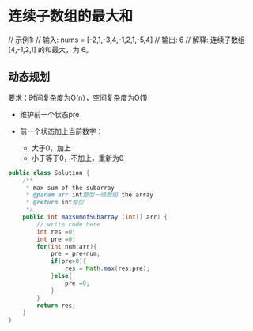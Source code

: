 # 连续子数组的最大和

// 示例1:
// 输入: nums = [-2,1,-3,4,-1,2,1,-5,4]
// 输出: 6
// 解释: 连续子数组 [4,-1,2,1] 的和最大，为 6。



## 动态规划

要求：时间复杂度为O(n），空间复杂度为O(1)

- 维护前一个状态pre

- 前一个状态加上当前数字：
  - 大于0，加上
  - 小于等于0，不加上，重新为0



~~~java
public class Solution {
    /**
     * max sum of the subarray
     * @param arr int整型一维数组 the array
     * @return int整型
     */
    public int maxsumofSubarray (int[] arr) {
        // write code here
        int res =0;
        int pre =0;
        for(int num:arr){
            pre = pre+num;
            if(pre>0){
                res = Math.max(res,pre);
            }else{
                pre =0;
            }
        }
        return res;
    }
}
~~~

